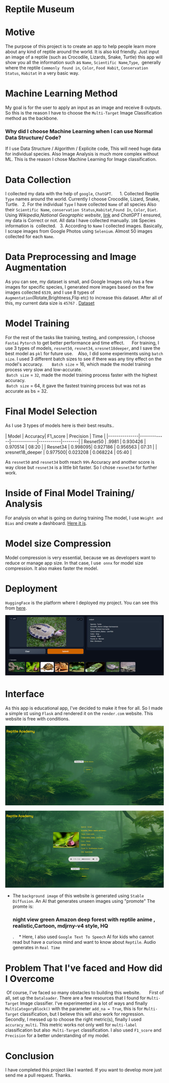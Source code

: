  
# Reptile Museum

# Motive
  The purpose of this project is to create an app to help people learn more about any kind of reptile around the world. It is also kid friendly. Just input an image of a reptile (such as Crocodile, Lizards, Snake, Turtle) this app will show you all the information such as `Name`, `Scientific Name`,`Type`,  generally where the reptile `Commonly found in`, `Color`, `Food Habit`, `Conservation Status`, `Habitat` in a very basic way.
  
# Machine Learning Method
  My goal is for the user to apply an input as an image and receive 8 outputs. So this is the reason I have to choose the `Multi-Target` Image Classification method as the backbone.  
  
  ### **Why did I choose Machine Learning when I can use Normal Data Structure/ Code?**
  
  If I use Data Structure / Algorithm / Explicite code, This will need huge data for individual species. Also Image Analysis is much more complex without ML. This is the reason I chose Machine Learning for Image classification.  

# Data Collection
  I collected my data with the help of `google`, `ChatGPT`.
  
  1. Collected Reptile `Type` names around the world. Currently I choose Crocodile, Lizard, Snake, Turtle.
  2. For the individual `Type` I have collected `Name` of all species Also their `Scientific Name`, `conservation Status`,`Habitat`,`Found In`, `Color`, `Diet`. Using *Wikipedia*,*National Geographic website*, [link](https://www.crocodilesoftheworld.co.uk/conservation/conservation-status/) and *ChatGPT* I ensured, my data is Correct or not. All data I have collected manually. `108` Species information is  collected.
  3. According to `Name` I collected images. Basically, I scrape images from Google Photos using `Selenium`. Almost 50 images collected for each `Name`.

# Data Preprocessing and Image Augmentation

  As you can see, my dataset is small, and Google Images only has a few images for specific species, I generated more images based on the few images collected `6539`, and I use 8 types of `Augmentation`(Rotate,Brightness,Flip etc) to increase this dataset. After all of this, my current data size is `45767` . [Dataset](https://github.com/AklimaRimi/Reptile-Museum/blob/main/data/final_csv.csv)
  
# Model Training
  For the rest of the tasks like training, testing, and compression, I choose `Fastai` `Pytorch` to get better performance and time effect.
  
  For training, I use 3 types of models, `resnet50`, `resnet34`, `xresnet18deeper`, and I save the best model as `pkl` for future use.
  
  Also, I did some experiments using `batch size`. I used 3 different batch sizes to see if there was any tiny effect on the model's accuracy. 
  
  `Batch size` = 16, which made the model training process very slow and low-accurate. <br>  `Batch size` = `32`, made the model training process faster with the highest accuracy. <br>  `Batch size` = 64, it gave the fastest training process but was not as accurate as bs = 32.

# Final Model Selection
  As I use 3 types of models here is their best results..<br>  
   |   Model       |     Accuracy|   F1_score | Precision |  Time  |
  |---------------|-------------|-------------|-----------|--------|
  | Resnet50      |      .9981  |   0.930426  |  0.970514 |  08:20 |
  | Resnet34      |     0.998095|	0.927186	  | 0.956563	|  07:31 | 
  | xresnet18_deeper |  0.977500|	0.023208	  |  0.068224	| 05:40  |

  As `resnet50` and `resnet34` both reach `99%` Accuracy and another score is way close but `resnet34` is a little bit faster. So I chose `resnet34` for further work.

# Inside of Final Model Training/ Analysis
  For analysis on what is going on during training The model, I use `Weight and Bias` and create a dashboard. [Here it is](https://wandb.ai/aklimarimi7/Reptile-Museum?workspace=user-aklimarimi7).

# Model size Compression
  Model compression is very essential, because we as developers want to reduce or manage app size. In that case, I use  `onnx` for model size compression. It also makes faster the model.    

# Deployment
  `HuggingFace` is the platform where I deployed my project. You can see this from [here](https://huggingface.co/spaces/Rimi98/Reptile-Museum).
  
  ![](https://github.com/AklimaRimi/Reptile-Museum/blob/main/output_images/hf.png)

# Interface
  As this app is educational app, I've decided to make it free for all. So I made a simple `UI` using `Flask` and rendered it on the `render.com` website. This website is free with conditions. 
  
  ![](https://github.com/AklimaRimi/Reptile-Museum/blob/main/output_images/front.png)
  
  ![](https://github.com/AklimaRimi/Reptile-Museum/blob/main/output_images/back.png)
  
   * The `background image` of this website is generated using `Stable Diffusion`. An AI that generates unseen images using "promote" The promte is:  <h3>night view green Amazon deep forest with reptile anime , realistic,Cartoon, mdjrny-v4 style, HQ</h3>.
   * Here, I also used `Google Text To Speech` AI for kids who cannot read but have a curious mind and want to know about `Reptile`. Audio generates in `Real Time`  

# Problem That I've faced and How did I Overcome 
   Of course, I've faced so many obstacles to building this website. 
  
  First of all, set up the `Dataloader`. There are a few resources that I found for `Multi-Target` Image classifier. I've experimented in a lot of ways and finally `MultiCategoryBlock()` with the parameter `add_na = True`, this is for `Multi-Target` classification, but I believe this will also work for regression.
  
  Secondly, I messed up to choose the right metric(s), finally I used `accuracy_multi`. This metric works not only well for `multi-label` classification but also  `Multi-Target` classification. I also used `F1_score` and `Precision` for a better understanding of my model.
  
  
 # Conclusion
   I have completed this project like I wanted. If you want to develop more just send me a pull request. Thanks.



